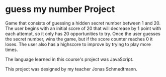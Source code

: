 # guess my number Project

Game that consists of guessing a hidden secret number between 1 and 20. The user begins with an initial score of 20 that will decrease by 1 point with each attempt, so it only has 20 opportunities to try. Once the user guesses the secret number, wins the game, but if the score counter reaches 0 it loses. The user also has a highscore to improve by trying to play more times.

The language learned in this course's project was JavaScript.

This project was designed by my teacher Jonas Schmedtmann.
